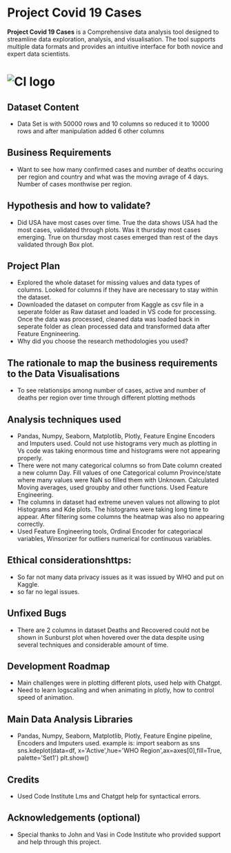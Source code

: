 # Project Covid 19 Cases

**Project Covid 19 Cases** is a Comprehensive data analysis tool designed to streamline data exploration, analysis, and visualisation. The tool supports multiple data formats and provides an intuitive interface for both novice and expert data scientists.

# ![CI logo](https://codeinstitute.s3.amazonaws.com/fullstack/ci_logo_small.png)


## Dataset Content
* Data Set is with 50000 rows and 10 columns so reduced it to 10000 rows and after manipulation added 6 other columns



## Business Requirements
* Want to see how many confirmed cases and number of deaths occuring per region and country and what was the moving avrage of 4 days. Number of cases monthwise per region.


## Hypothesis and how to validate?
* Did USA have most cases over time. True the data shows USA had the most cases, validated through plots.
Was it thursday most cases emerging. True on thursday most cases emerged than rest of the days validated through Box plot.

## Project Plan
* Explored the whole dataset for missing values and data types  of
columns. Looked for columns if they have are necessary to stay within the dataset.
* Downloaded the dataset on computer from Kaggle as csv file in a seperate folder as Raw dataset and loaded in VS code for processing. Once the data was processed, cleaned data was loaded back in seperate folder as clean processed data and transformed data after Feature Engnineering.
* Why did you choose the research methodologies you used?

## The rationale to map the business requirements to the Data Visualisations
* To see relationsips among number of cases, active and number of deaths per region over time through different plotting methods

## Analysis techniques used
* Pandas, Numpy, Seaborn, Matplotlib, Plotly, Feature Engine Encoders and Imputers used. 
Could not use histograms very much as plotting in Vs code was taking enormous time and histograms were not appearing properly.
* There were not many categorical columns so from Date column created a new column Day. Fill values of one Categorical column Province/state where many values were NaN so filled them with Unknown. Calculated Moving averages, used groupby and other functions. Used Feature Engineering.
* The columns in dataset had extreme uneven values not allowing to plot Histograms and Kde plots. The histograms were taking long time to appear. After filtering some columns the heatmap was also no appearing correctly.
* Used Feature Engineering tools, Ordinal Encoder for categoriacal variables, Winsorizer for outliers numerical for continuous variables. 

## Ethical considerationshttps:
* So far not many data privacy issues as it was issued by WHO and put on Kaggle.
* so far no legal issues.

## Unfixed Bugs
* There are 2 columns in dataset Deaths and Recovered could not be shown in Sunburst plot when hovered over the data despite using several techniques and considerable amount of time.


## Development Roadmap
* Main challenges were in plotting different plots, used help with Chatgpt.
* Need to learn logscaling and when animating in plotly, how to control speed of animation.

## Main Data Analysis Libraries
* Pandas, Numpy, Seaborn, Matplotlib, Plotly, Feature Engine pipeline, Encoders and Imputers used.
example is:
import seaborn as sns
sns.kdeplot(data=df, x='Active',hue='WHO Region',ax=axes[0],fill=True,  palette='Set1')
plt.show()

## Credits 

* Used Code Institute Lms and Chatgpt help for syntactical errors. 


## Acknowledgements (optional)
* Special thanks to John and Vasi in Code Institute who provided support and help through this project.